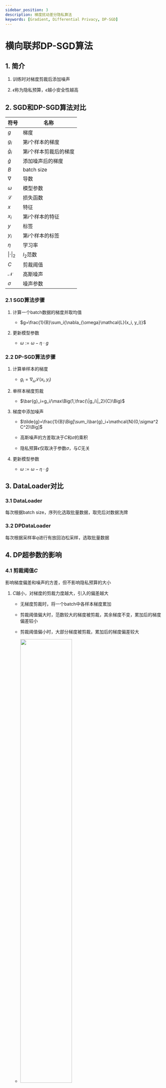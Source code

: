 ```yaml
---
sidebar_position: 3
description: 梯度扰动差分隐私算法
keywords: [Gradient, Differential Privacy, DP-SGD]
---
```


# 横向联邦DP-SGD算法

## 1. 简介

1. 训练时对梯度剪裁后添加噪声

2. $\epsilon$称为隐私预算，$\epsilon$越小安全性越高

## 2. SGD和DP-SGD算法对比

| 符号 | 名称 |
|---|---|
| $g$ | 梯度 |
| $g_i$ | 第$i$个样本的梯度 |
| $\bar{g}_i$ | 第$i$个样本剪裁后的梯度 |
| $\tilde{g}$ | 添加噪声后的梯度 |
| $B$ | batch size |
| $\nabla$ | 导数 |
| $\omega$ | 模型参数 |
| $\mathcal{L}$ | 损失函数 |
| $x$ | 特征 |
| $x_i$ | 第$i$个样本的特征 |
| $y$ | 标签 |
| $y_i$ | 第$i$个样本的标签 |
| $\eta$ | 学习率 |
| $\|\cdot\|_2$ | $l_2$范数 |
| $C$ | 剪裁阈值 |
| $\mathcal{N}$ | 高斯噪声 |
| $\sigma$ | 噪声参数 |

### 2.1 SGD算法步骤

1. 计算一个batch数据的梯度并取均值

    - $g=\frac{1}{B}\sum_i{\nabla_{\omega}\mathcal{L}(x_i, y_i)}$

2. 更新模型参数

    - $\omega:=\omega-\eta\cdot g$

### 2.2 DP-SGD算法步骤

1. 计算单样本的梯度

    - $g_i=\nabla_{\omega}\mathcal{L}(x_i, y_i)$

2. 单样本梯度剪裁

    - $\bar{g}_i=g_i/\max\Big(1,\frac{\|g_i\|_2}{C}\Big)$

3. 梯度中添加噪声

    - $\tilde{g}=\frac{1}{B}\Big[\sum_i\bar{g}_i+\mathcal{N}(0,\sigma^2 C^2)\Big]$

    - 高斯噪声的方差取决于$C$和$\sigma$的乘积

    - 隐私预算$\epsilon$仅取决于参数$\sigma$，与$C$无关

4. 更新模型参数

    - $\omega:=\omega-\eta\cdot \tilde{g}$

## 3. DataLoader对比

### 3.1 DataLoader

每次根据batch size，序列化选取批量数据，取完后对数据洗牌

### 3.2 DPDataLoader

每次根据采样率$q$进行有放回泊松采样，选取批量数据

## 4. DP超参数的影响

### 4.1 剪裁阈值$C$

影响梯度偏差和噪声的方差，但不影响隐私预算的大小

1. $C$越小，对梯度的剪裁力度越大，引入的偏差越大

    - 无梯度剪裁时，将一个batch中各样本梯度累加

    - 剪裁阈值偏大时，范数较大的梯度被剪裁，其余梯度不变，累加后的梯度偏差较小

    - 剪裁阈值偏小时，大部分梯度被剪裁，累加后的梯度偏差较大

    - <img src="/img/grad_clip_effect.png" width="60%" height="60%"/>

2. $C$越小，噪声的方差越大，添加的噪声越大

3. 计算隐私预算不需要参数$C$，故不影响隐私预算的大小

<img src="/img/select_l2_norm_clip.png" width="50%" height="50%"/>

### 4.2 噪声参数$\sigma$

影响模型的性能和隐私预算的大小

1. $\sigma$越小，噪声越小，模型性能越好

2. $\sigma$越小，隐私预算越大，安全性越弱

<img src="/img/select_noise_multiplier.png" width="50%" height="50%"/>

## 5. 隐私预算的计算

1. 安装: `pip install dp-accounting`

2. 参数解释

    - `steps`: 训练迭代次数，等于`epoch * num_train_examples // batch_size`

    - `noise_multiplier`: 高斯噪声参数$\sigma$

    - `num_train_examples`: 训练样本数量$n$

    - `delta`: $(\epsilon,\delta)$-DP中的参数$\delta$，需满足$\delta<\frac{1}{n}$

    - `sampling_probability`：采样率$q$，等于batch size / $n$

3. 参数对隐私预算大小的影响

    - 训练迭代次数越多，隐私预算越大

    - 高斯噪声参数$\sigma$越小，隐私预算越大

    - DP参数$\delta$越小，隐私预算越大

    - 采样率$q$越大，隐私预算越大

    - batch size影响训练迭代次数和采样率：batch size增大，训练迭代次数减少，采样率增大。一般来说采样率对隐私预算的影响大，因此batch size增大，隐私预算一般增大

    - 训练样本数量$n$影响训练迭代次数和采样率：样本数量$n$减少，训练迭代次数减少，采样率增加。一般来说采样率对隐私预算的影响大，因此样本数量$n$减少，隐私预算一般增大

4. 代码样例

```python
import dp_accounting
import logging

noise_multiplier = 1.0
batch_size = 256
num_train_examples = 60000
delta = 1e-5

def compute_epsilon(steps):
    """Computes epsilon value for given hyperparameters."""
    if noise_multiplier == 0.0:
        return float('inf')
    orders = [1 + x / 10. for x in range(1, 100)] + list(range(12, 64))
    accountant = dp_accounting.rdp.RdpAccountant(orders)

    sampling_probability = batch_size / num_train_examples
    event = dp_accounting.SelfComposedDpEvent(
        dp_accounting.PoissonSampledDpEvent(
            sampling_probability,
            dp_accounting.GaussianDpEvent(noise_multiplier)), steps)

    accountant.compose(event)

    if delta > 1. / num_train_examples:
        logging.error(f"delta {delta} should be set less than 1 / {num_train_examples}")

    return accountant.get_epsilon(target_delta=delta)
```

## 6. 安全浮点数噪声生成

使用：设置`'secure_mode'`为`True`

1. `sum(gauss(0, 1) for i in range(2 * n)) / sqrt(2 * n)`

    - 原理：高斯分布累加后还是高斯分布$\frac{1}{\sqrt{2n}}\sum_{i=1}^{2n}\mathcal{N}_i(0,1) \sim\mathcal{N}(0,1)$

2. n>1，根据效率和计算复杂性考虑，一般取n=2

## 7. HFL Logistic Regression DP-SGD运行

### 7.1 Training

- 如果是通过docker-compose启动，执行 `docker exec -it primihub-node0 bash` 进入到 `primihub-node0` 容器，执行以下命令：

```bash
./primihub-cli --task_config_file="python/primihub/FL/tests/linear/logistic_regression/hfl_binclass_dpsgd.json"
```

- 如果是在本地编译启动，在编译完成后的代码根目录下执行以下命令：

```bash
./bazel-bin/cli --server="127.0.0.1:50050" --task_config_file="python/primihub/FL/tests/linear/logistic_regression/hfl_binclass_dpsgd.json"
```

- 或者通过Python SDK启动

```bash
submit python/primihub/FL/tests/linear/logistic_regression/hfl_binclass_dpsgd.json
```

### 7.2 Prediction

- docker-compose启动

```bash
./primihub-cli --task_config_file="python/primihub/FL/tests/linear/logistic_regression/hfl_binclass_predict.json"
```

- 本地编译启动

```bash
./bazel-bin/cli --server="127.0.0.1:50050" --task_config_file="python/primihub/FL/tests/linear/logistic_regression/hfl_binclass_predict.json"
```

- Python SDK启动

```bash
submit python/primihub/FL/tests/linear/logistic_regression/hfl_binclass_predict.json
```

## 8. 参考文献

1. Abadi, Martin, Andy Chu, Ian Goodfellow, H. Brendan McMahan, Ilya Mironov, Kunal Talwar, and Li Zhang. "Deep learning with differential privacy." In Proceedings of the 2016 ACM SIGSAC conference on computer and communications security, pp. 308-318. 2016. <https://arxiv.org/pdf/1607.00133.pdf>
2. Mironov, Ilya, Kunal Talwar, and Li Zhang. "Renyi differential privacy of the sampled gaussian mechanism." arXiv preprint arXiv:1908.10530 (2019). <https://arxiv.org/pdf/1908.10530.pdf>
3. Holohan, Naoise, and Stefano Braghin. "Secure random sampling in differential privacy." In European Symposium on Research in Computer Security, pp. 523-542. Springer, Cham, 2021. <https://arxiv.org/pdf/2107.10138.pdf>
4. <https://github.com/pytorch/opacus/pull/260>
